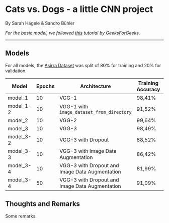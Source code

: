 # Cats vs. Dogs - a little CNN project

By Sarah Hägele & Sandro Bühler

*For the basic model, we followed [this](https://www.geeksforgeeks.org/cat-dog-classification-using-convolutional-neural-network-in-python/) tutorial by GeeksForGeeks.*

---

## Models
For all models, the [Asirra Dataset](https://www.kaggle.com/c/dogs-vs-cats/data) was split of 80% for training and 20% for validation.

| Model | Epochs | Architecture | Training Accuracy | Validation Accuracy | Time |
|---|---|---|---|---|---|
| model_1 | 10 | VGG-1 | 98,41% | 70,216% | 00:15:09 |
| model_1-2 | 10 | VGG-1 with `image_dataset_from_directory` | 91,52% | 68,22% | 00:15:54 |
| model_2 | 10 | VGG-2 | 99,64% | 76,09% | 00:15:22 |
| model_3 | 10 | VGG-3 | 98,49% | 78,978% | 00:18:22 |
| model_3-2 | 10 | VGG-3 with Dropout | 88,52% | 82,633% | 00:17:50 |
| model_3-3 | 10 | VGG-3 with Image Data Augmentation | 86,42% | 85,914% | 00:20:21 |
| model_3-4 | 10 | VGG-3 with Dropout and Image Data Augmentation | 81,99% | 84,597% | 00:21:17 |
| model_3-4 | 50 | VGG-3 with Dropout and Image Data Augmentation | 91,09% | 91,513% | 01:46:30 |

## Thoughts and Remarks

Some remarks.